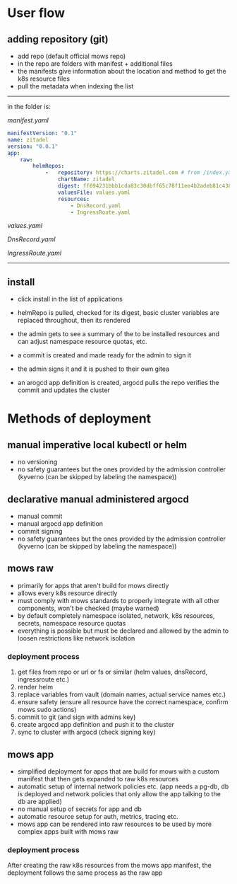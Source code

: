 # User flow

## adding repository (git)

- add repo (default official mows repo)
- in the repo are folders with manifest + additional files
- the manifests give information about the location and method to get the k8s resource files
- pull the metadata when indexing the list


---
in the folder is:

*manifest.yaml*
```yaml
manifestVersion: "0.1"
name: zitadel
version: "0.0.1"
app:
    raw:
        helmRepos:
            -   repository: https://charts.zitadel.com # from /index.yaml we can fetch a list of all chart releases
                chartName: zitadel
                digest: ff694231bbb1cda83c30dbff65c78f11ee4b2adeb81c438e3be6901c4821884a # is a sha256sum, we can find the release by searching for this, the we get meta infos as well as the download url for the tgz file, the checksums must match, the we unpack and render the helm chart, similar to kustomizations but with checking the digest
                valuesFile: values.yaml
                resources:
                    - DnsRecord.yaml
                    - IngressRoute.yaml
```
*values.yaml*

*DnsRecord.yaml*

*IngressRoute.yaml*

---
## install
- click install in the list of applications
- helmRepo is pulled, checked for its digest, basic cluster variables are replaced throughout, then its rendered
- the admin gets to see a summary of the to be installed resources and can adjust namespace resource quotas, etc.
- a commit is created and made ready for the admin to sign it

- the admin signs it and it is pushed to their own gitea
- an arogcd app definition is created, argocd pulls the repo verifies the commit and updates the cluster










# Methods of deployment

## manual imperative local kubectl or helm

-   no versioning
-   no safety guarantees but the ones provided by the admission controller (kyverno (can be skipped by labeling the namespace))

## declarative manual administered argocd

-   manual commit
-   manual argocd app definition
-   commit signing
-   no safety guarantees but the ones provided by the admission controller (kyverno (can be skipped by labeling the namespace))

## mows raw

-   primarily for apps that aren't build for mows directly
-   allows every k8s resource directly
-   must comply with mows standards to properly integrate with all other components, won't be checked (maybe warned)
-   by default completely namespace isolated, network, k8s resources, secrets, namespace resource quotas
-   everything is possible but must be declared and allowed by the admin to loosen restrictions like network isolation

### deployment process

1. get files from repo or url or fs or similar (helm values, dnsRecord, ingressroute etc.)
2. render helm
3. replace variables from vault (domain names, actual service names etc.)
4. ensure safety (ensure all resource have the correct namespace, confirm mows sudo actions)
5. commit to git (and sign with admins key)
6. create argocd app definition and push it to the cluster
7. sync to cluster with argocd (check signing key)

## mows app

-   simplified deployment for apps that are build for mows with a custom manifest that then gets expanded to raw k8s resources
-   automatic setup of internal network policies etc. (app needs a pg-db, db is deployed and network policies that only allow the app talking to the db are applied)
-   no manual setup of secrets for app and db
-   automatic resource setup for auth, metrics, tracing etc.
-   mows app can be rendered into raw resources to be used by more complex apps built with mows raw

### deployment process

After creating the raw k8s resources from the mows app manifest, the deployment follows the same process as the raw app
